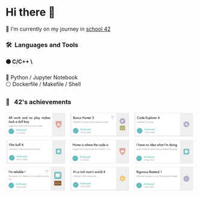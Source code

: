 <h1>Hi there 👋</h1>

🔭 I'm currently on my journey in [school 42](https://42yerevan.am/) 

### 🛠 &nbsp;Languages and Tools
#### ⚫ C/C++ \
🔵 Python / Jupyter Notebook \
⚪ Dockerfile / Makefile / Shell

### 🌌  &nbsp; 42's achievements
![Screenshot](image)
<!--
**symatevo/symatevo** is a ✨ _special_ ✨ repository because its `README.md` (this file) appears on your GitHub profile.

Here are some ideas to get you started:

- 🔭 I’m currently working on ...
- 🌱 I’m currently learning ...
- 👯 I’m looking to collaborate on ...
- 🤔 I’m looking for help with ...
- 💬 Ask me about ...
- 📫 How to reach me: ...
- 😄 Pronouns: ...
- ⚡ Fun fact: ...
-->

